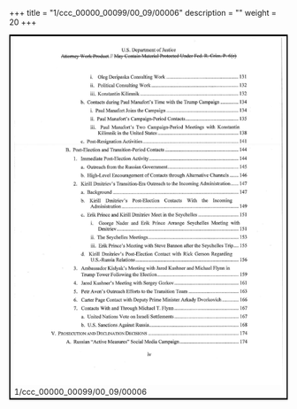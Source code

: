 +++
title = "1/ccc_00000_00099/00_09/00006"
description = ""
weight = 20
+++

<table style="border:2px solid black;max-width:800px;max-height:800px;" 
><tr><td>
<img class="center-fit-jpg"
src="/jpg_/jpg_mueller_report_searchable_006.jpg">
1/ccc_00000_00099/00_09/00006
</img></td></tr></table>
